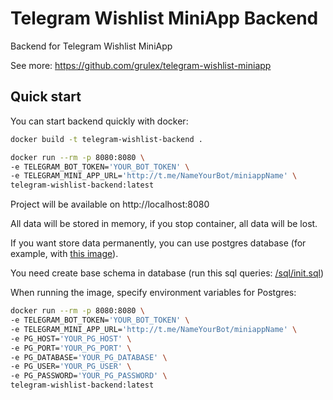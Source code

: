 # Telegram Wishlist MiniApp Backend

Backend for Telegram Wishlist MiniApp

See more: https://github.com/grulex/telegram-wishlist-miniapp

## Quick start
You can start backend quickly with docker:
```bash
docker build -t telegram-wishlist-backend .
```
```bash
docker run --rm -p 8080:8080 \
-e TELEGRAM_BOT_TOKEN='YOUR_BOT_TOKEN' \
-e TELEGRAM_MINI_APP_URL='http://t.me/NameYourBot/miniappName' \
telegram-wishlist-backend:latest
```
Project will be available on http://localhost:8080

All data will be stored in memory, if you stop container, all data will be lost.

If you want store data permanently, you can use postgres database (for example, with [this image](https://hub.docker.com/_/postgres)).

You need create base schema in database (run this sql queries: [/sql/init.sql](https://github.com/grulex/go-wishlist/blob/main/sql/init.sql))

When running the image, specify environment variables for Postgres:
```bash
docker run --rm -p 8080:8080 \
-e TELEGRAM_BOT_TOKEN='YOUR_BOT_TOKEN' \
-e TELEGRAM_MINI_APP_URL='http://t.me/NameYourBot/miniappName' \
-e PG_HOST='YOUR_PG_HOST' \
-e PG_PORT='YOUR_PG_PORT' \
-e PG_DATABASE='YOUR_PG_DATABASE' \
-e PG_USER='YOUR_PG_USER' \
-e PG_PASSWORD='YOUR_PG_PASSWORD' \
telegram-wishlist-backend:latest
```
